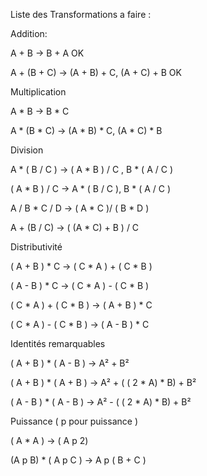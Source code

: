 Liste des Transformations a faire :

Addition:

A + B -> B + A OK

A + (B + C) -> (A + B) + C, (A + C) + B OK

Multiplication

A * B -> B * C

A * (B * C) -> (A * B) * C, (A * C) * B

Division

A * ( B / C ) -> ( A * B ) / C , B * ( A / C )

( A * B ) / C -> A * ( B / C ), B * ( A / C )

A / B * C / D -> ( A * C )/ ( B * D )

A + (B / C) -> ( (A * C) + B ) / C


Distributivité 

( A + B ) * C -> ( C * A ) + ( C * B )

( A - B ) * C -> ( C * A ) - ( C * B )

( C * A ) + ( C * B ) -> ( A + B ) * C 

( C * A ) - ( C * B ) -> ( A - B ) * C 


Identités remarquables

( A + B ) * ( A - B ) -> A² + B²

( A + B ) * ( A + B ) -> A² + ( ( 2 * A) * B) + B²

( A - B ) * ( A - B ) -> A² - ( ( 2 * A) * B) + B²

Puissance
( p pour puissance )

( A * A ) -> ( A p 2)

(A p B) * ( A p C ) -> A p ( B + C )



